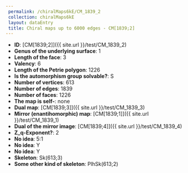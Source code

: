```yaml
--- 
 permalink: /chiralMaps6kE/CM_1839_2 
 collection: chiralMaps6kE
 layout: dataEntry
 title: Chiral maps up to 6000 edges - CM[1839;2]
---
```


- **ID**: [CM[1839;2]]({{ site.url }}/test/CM_1839_2)
- **Genus of the underlying surface**: 1
- **Length of the face**: 3
- **Valency**: 6
- **Length of the Petrie polygon**: 1226
- **Is the automorphism group solvable?**: S
- **Number of vertices**: 613
- **Number of edges**: 1839
- **Number of faces**: 1226
- **The map is self-**: none
- **Dual map**: [CM[1839;3]]({{ site.url }}/test/CM_1839_3)
- **Mirror (enantihomorphic) map**: [CM[1839;1]]({{ site.url }}/test/CM_1839_1)
- **Dual of the mirror image**: [CM[1839;4]]({{ site.url }}/test/CM_1839_4)
- **Z_q-Exponent?**: 2
- **No idea**:  5:1
- **No idea**: Y
- **No idea**: Y
- **Skeleton**: Sk(613;3)
- **Some other kind of skeleton**: PlhSk(613;2)
